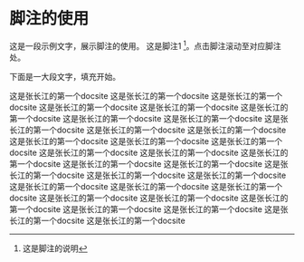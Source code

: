 # 脚注的使用

这是一段示例文字，展示脚注的使用。
这是脚注1 [^1]。点击脚注滚动至对应脚注处。

下面是一大段文字，填充开始。

这是张长江的第一个docsite
这是张长江的第一个docsite
这是张长江的第一个docsite
这是张长江的第一个docsite
这是张长江的第一个docsite
这是张长江的第一个docsite
这是张长江的第一个docsite
这是张长江的第一个docsite
这是张长江的第一个docsite
这是张长江的第一个docsite
这是张长江的第一个docsite
这是张长江的第一个docsite
这是张长江的第一个docsite
这是张长江的第一个docsite
这是张长江的第一个docsite
这是张长江的第一个docsite
这是张长江的第一个docsite
这是张长江的第一个docsite
这是张长江的第一个docsite
这是张长江的第一个docsite
这是张长江的第一个docsite
这是张长江的第一个docsite
这是张长江的第一个docsite
这是张长江的第一个docsite
这是张长江的第一个docsite
这是张长江的第一个docsite
这是张长江的第一个docsite
这是张长江的第一个docsite
这是张长江的第一个docsite
这是张长江的第一个docsite
这是张长江的第一个docsite
这是张长江的第一个docsite


[^1]: 这是脚注的说明